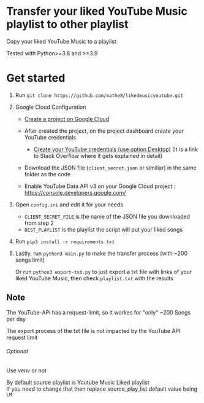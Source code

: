 # Transfer your liked YouTube Music playlist to other playlist
Copy your liked YouTube Music to a playlist

Tested with Python>=3.8 and >=3.9

# Get started
1. Run `git clone https://github.com/mathe8/likedmusicyoutube.git`

2. Google Cloud Configuration

	- [Create a project on Google Cloud](https://cloud.google.com/appengine/docs/standard/nodejs/building-app/creating-project)

	- After created the project, on the project dashboard create your YouTube credentials
	
	   - [Create your YouTube credentials (use option Desktop)](https://stackoverflow.com/a/52222827/2138792) (It is a link to Stack Overflow where it gets explained in detail)
	   
	- Download the JSON file (`client_secret.json` or similiar) in the same folder as the code

	- Enable YouTube Data API v3 on your Google Cloud project : https://console.developers.google.com/

3. Open `config.ini` and edit it for your needs 
    - `CLIENT_SECRET_FILE` is the name of the JSON file you downloaded from step 2
    - `DEST_PLAYLIST` is the playlist the script will put your liked songs

4. Run `pip3 install -r requirements.txt`

5. 	
	Lastly, run `python3 main.py` to make the transfer process (with ~200 songs limit)

	Or run `python3 export-txt.py` to just export a txt file with links of your liked YouTube Music, then check `playlist.txt` with the results


## Note
The YouTube-API has a request-limit, so it workes for "only" ~200 Songs per day

The export process of the txt file is not impacted by the YouTube API request limit

###### Optional

Use venv or not

By default source playlist is Youtube Music Liked playlist  
If you need to change that then replace source_play_list default value being `LM`
